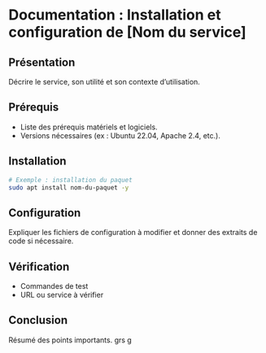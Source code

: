 # Documentation : Installation et configuration de [Nom du service]


## Présentation
Décrire le service, son utilité et son contexte d’utilisation.

## Prérequis
- Liste des prérequis matériels et logiciels.
- Versions nécessaires (ex : Ubuntu 22.04, Apache 2.4, etc.).

## Installation
```bash
# Exemple : installation du paquet
sudo apt install nom-du-paquet -y
```

## Configuration
Expliquer les fichiers de configuration à modifier et donner des extraits de code si nécessaire.

## Vérification
- Commandes de test
- URL ou service à vérifier

## Conclusion
Résumé des points importants.
grs g